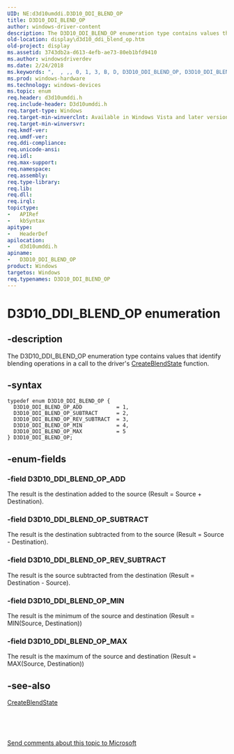 ```yaml
---
UID: NE:d3d10umddi.D3D10_DDI_BLEND_OP
title: D3D10_DDI_BLEND_OP
author: windows-driver-content
description: The D3D10_DDI_BLEND_OP enumeration type contains values that identify blending operations in a call to the driver's CreateBlendState function.
old-location: display\d3d10_ddi_blend_op.htm
old-project: display
ms.assetid: 3743db2a-d613-4efb-ae73-80eb1bfd9410
ms.author: windowsdriverdev
ms.date: 2/24/2018
ms.keywords: ",  , ,, 0, 1, 3, B, D, D3D10_DDI_BLEND_OP, D3D10_DDI_BLEND_OP enumeration [Display Devices], D3D10_DDI_BLEND_OP_ADD, D3D10_DDI_BLEND_OP_MAX, D3D10_DDI_BLEND_OP_MIN, D3D10_DDI_BLEND_OP_REV_SUBTRACT, D3D10_DDI_BLEND_OP_SUBTRACT, E, I, L, N, O, P, UMDisplayDriver_Dx10param_Structs_900c6f2c-fc2a-4982-a91e-b1ea29c5f0e4.xml, _, d3d10umddi/D3D10_DDI_BLEND_OP, d3d10umddi/D3D10_DDI_BLEND_OP_ADD, d3d10umddi/D3D10_DDI_BLEND_OP_MAX, d3d10umddi/D3D10_DDI_BLEND_OP_MIN, d3d10umddi/D3D10_DDI_BLEND_OP_REV_SUBTRACT, d3d10umddi/D3D10_DDI_BLEND_OP_SUBTRACT, display.d3d10_ddi_blend_op"
ms.prod: windows-hardware
ms.technology: windows-devices
ms.topic: enum
req.header: d3d10umddi.h
req.include-header: D3d10umddi.h
req.target-type: Windows
req.target-min-winverclnt: Available in Windows Vista and later versions of the Windows operating systems.
req.target-min-winversvr: 
req.kmdf-ver: 
req.umdf-ver: 
req.ddi-compliance: 
req.unicode-ansi: 
req.idl: 
req.max-support: 
req.namespace: 
req.assembly: 
req.type-library: 
req.lib: 
req.dll: 
req.irql: 
topictype:
-	APIRef
-	kbSyntax
apitype:
-	HeaderDef
apilocation:
-	d3d10umddi.h
apiname:
-	D3D10_DDI_BLEND_OP
product: Windows
targetos: Windows
req.typenames: D3D10_DDI_BLEND_OP
---
```


# D3D10_DDI_BLEND_OP enumeration


## -description


The D3D10_DDI_BLEND_OP enumeration type contains values that identify blending operations in a call to the driver's <a href="..\d3d10umddi\nc-d3d10umddi-pfnd3d10ddi_createblendstate.md">CreateBlendState</a> function.


## -syntax


````
typedef enum D3D10_DDI_BLEND_OP { 
  D3D10_DDI_BLEND_OP_ADD           = 1,
  D3D10_DDI_BLEND_OP_SUBTRACT      = 2,
  D3D10_DDI_BLEND_OP_REV_SUBTRACT  = 3,
  D3D10_DDI_BLEND_OP_MIN           = 4,
  D3D10_DDI_BLEND_OP_MAX           = 5
} D3D10_DDI_BLEND_OP;
````


## -enum-fields




### -field D3D10_DDI_BLEND_OP_ADD

The result is the destination added to the source (Result = Source + Destination). 


### -field D3D10_DDI_BLEND_OP_SUBTRACT

The result is the destination subtracted from to the source (Result = Source - Destination). 


### -field D3D10_DDI_BLEND_OP_REV_SUBTRACT

The result is the source subtracted from the destination (Result = Destination - Source). 


### -field D3D10_DDI_BLEND_OP_MIN

The result is the minimum of the source and destination (Result = MIN(Source, Destination)) 


### -field D3D10_DDI_BLEND_OP_MAX

The result is the maximum of the source and destination (Result = MAX(Source, Destination)) 


## -see-also

<a href="..\d3d10umddi\nc-d3d10umddi-pfnd3d10ddi_createblendstate.md">CreateBlendState</a>



 

 

<a href="mailto:wsddocfb@microsoft.com?subject=Documentation%20feedback [display\display]:%20D3D10_DDI_BLEND_OP enumeration%20 RELEASE:%20(2/24/2018)&amp;body=%0A%0APRIVACY STATEMENT%0A%0AWe use your feedback to improve the documentation. We don't use your email address for any other purpose, and we'll remove your email address from our system after the issue that you're reporting is fixed. While we're working to fix this issue, we might send you an email message to ask for more info. Later, we might also send you an email message to let you know that we've addressed your feedback.%0A%0AFor more info about Microsoft's privacy policy, see http://privacy.microsoft.com/en-us/default.aspx." title="Send comments about this topic to Microsoft">Send comments about this topic to Microsoft</a>

